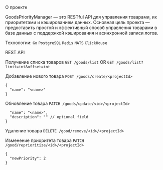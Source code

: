 О проекте

GoodsPriorityManager — это RESTful API для управления товарами, их приоритетами и кэшированием данных. 
Основная цель проекта — предоставить простой и эффективный способ управления товарами в базе данных с поддержкой кэширования и асинхронной записи логов.

Технологии:
```Go```
```PostgreSQL```
```Redis```
```NATS```
```ClickHouse```

REST API

Получение списка товаров
```GET /goods/list``` OR ```GET /goods/list?limit=int&offset=int```

Добавление нового товара
```POST /goods/create/<projectId>```
```
{
  "name": "<name>"
}
```

Обновление товара
```PATCH /goods/update/<id>/<projectId>```
```{
  "name": "<name>",
  "description": "" // optional field
}
```

Удаление товара
```DELETE /good/remove/<id>/<projectId>```

Изменение приоритета товара
```PATCH /good/reprioritize/<id>/<projectId>```
```
{
  "newPriority": 2
}

```
